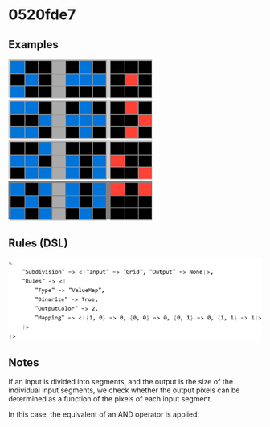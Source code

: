 # 0520fde7

## Examples

![ARC examples for 0520fde7](examples.png?raw=true)

## Rules (DSL)

![DSL rules for 0520fde7](rules.png?raw=true)

## Notes
If an input is divided into segments, and the output is the size of the individual input segments, we check whether the output pixels can be determined as a function of the pixels of each input segment.

In this case, the equivalent of an AND operator is applied.
